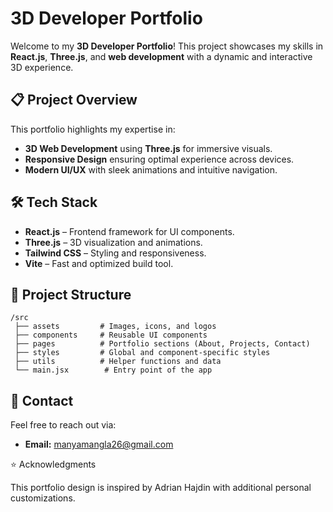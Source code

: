 # 3D Developer Portfolio

Welcome to my **3D Developer Portfolio**! This project showcases my skills in **React.js**, **Three.js**, and **web development** with a dynamic and interactive 3D experience.


## 📋 Project Overview
This portfolio highlights my expertise in:
- **3D Web Development** using **Three.js** for immersive visuals.
- **Responsive Design** ensuring optimal experience across devices.
- **Modern UI/UX** with sleek animations and intuitive navigation.

## 🛠️ Tech Stack
- **React.js** – Frontend framework for UI components.
- **Three.js** – 3D visualization and animations.
- **Tailwind CSS** – Styling and responsiveness.
- **Vite** – Fast and optimized build tool.

## 📂 Project Structure
```
/src
 ├── assets         # Images, icons, and logos
 ├── components     # Reusable UI components
 ├── pages          # Portfolio sections (About, Projects, Contact)
 ├── styles         # Global and component-specific styles
 ├── utils          # Helper functions and data
 └── main.jsx        # Entry point of the app
```

## 📧 Contact
Feel free to reach out via:
- **Email:** manyamangla26@gmail.com
  
⭐ Acknowledgments

This portfolio design is inspired by Adrian Hajdin with additional personal customizations.
